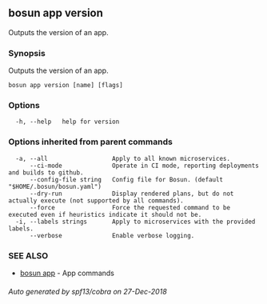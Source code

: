## bosun app version

Outputs the version of an app.

### Synopsis

Outputs the version of an app.

```
bosun app version [name] [flags]
```

### Options

```
  -h, --help   help for version
```

### Options inherited from parent commands

```
  -a, --all                  Apply to all known microservices.
      --ci-mode              Operate in CI mode, reporting deployments and builds to github.
      --config-file string   Config file for Bosun. (default "$HOME/.bosun/bosun.yaml")
      --dry-run              Display rendered plans, but do not actually execute (not supported by all commands).
      --force                Force the requested command to be executed even if heuristics indicate it should not be.
  -i, --labels strings       Apply to microservices with the provided labels.
      --verbose              Enable verbose logging.
```

### SEE ALSO

* [bosun app](bosun_app.md)	 - App commands

###### Auto generated by spf13/cobra on 27-Dec-2018
